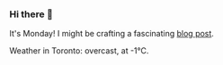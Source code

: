 ### Hi there :wave:

It's Monday! I might be crafting a fascinating [blog post](https://benjaminwuethrich.dev).

Weather in Toronto: overcast, at -1°C.
